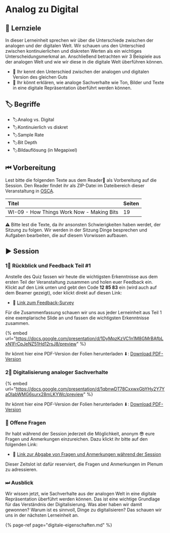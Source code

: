# Analog zu Digital

## 🎯 Lernziele

In dieser Lerneinheit sprechen wir über die Unterschiede zwischen der analogen und der digitalen Welt. Wir schauen uns den Unterschied zwischen kontinuierlichen und diskreten Werten als ein wichtiges Unterscheidungsmerkmal an. Anschließend betrachten wir 3 Beispiele aus der analogen Welt und wie wir diese in die digitale Welt überführen können.

* 🎯 Ihr kennt den Unterschied zwischen der analogen und digitalen Version des gleichen Guts
* 🎯 Ihr könnt erklären, wie analoge Sachverhalte wie Ton, Bilder und Texte in eine digitale Repräsentation überführt werden können.

## 🏷 Begriffe

* 🏷Analog vs. Digital
* 🏷Kontinuierlich vs diskret
* 🏷Sample Rate
* 🏷Bit Depth
* 🏷Bildauflösung \(in Megapixel\)

## ⏮ Vorbereitung

Lest bitte die folgenden Texte aus dem Reader📑 als Vorbereitung auf die Session. Den Reader findet ihr als ZIP-Datei im Dateibereich dieser Veranstaltung in [OSCA](http://osca.hs-osnabrueck.de/). 

| Titel | Seiten |
| :--- | :--- |
| WI-09 - How Things Work Now - Making Bits | 19 |

⚠ Bitte lest die Texte, da ihr ansonsten Schwierigkeiten haben werdet, der Sitzung zu folgen. Wir werden in der Sitzung Dinge besprechen und Aufgaben bearbeiten, die auf diesem Vorwissen aufbauen.

## ▶ Session

### 1⃣ Rückblick und Feedback Teil \#1

Anstelle des Quiz fassen wir heute  die wichtigsten Erkenntnisse aus dem ersten Teil der Veranstaltung zusammen und holen euer Feedback ein. Klickt auf den Link unten und gebt den Code **12 85 83** ein \(wird auch auf dem Beamer gezeigt\), oder klickt direkt auf diesen Link:

* 🔗 [Link zum Feedback-Survey](https://www.menti.com/46e662c4)

Für die Zusammenfassung schauen wir uns aus jeder Lerneinheit aus Teil 1 eine exemplarische Slide an und fassen die wichtigsten Erkenntnisse zusammen.

{% embed url="https://docs.google.com/presentation/d/1DyMpzKzVC1n1M8GMrBAfbLxN1FrCpJeNZ51Hd12rsJ8/preview" %}

Ihr könnt hier eine PDF-Version der Folien herunterladen ⬇: [Download PDF-Version](https://docs.google.com/presentation/d/1DyMpzKzVC1n1M8GMrBAfbLxN1FrCpJeNZ51Hd12rsJ8/export/pdf)

### 2⃣ Digitalisierung analoger Sachverhalte

{% embed url="https://docs.google.com/presentation/d/1qbnwDT78CxxwxGbYHy2Y7YaOIabWMG6surx28mLKYWc/preview" %}

Ihr könnt hier eine PDF-Version der Folien herunterladen ⬇: [Download PDF-Version](https://docs.google.com/presentation/d/1qbnwDT78CxxwxGbYHy2Y7YaOIabWMG6surx28mLKYWc/export/pdf)

### 🔁 Offene Fragen

Ihr habt während der Session jederzeit die Möglichkeit, anonym 😎 eure Fragen und Anmerkungen einzureichen. Dazu klickt ihr bitte auf den folgenden Link:

* 🔗 [Link zur Abgabe von Fragen und Anmerkungen während der Session](https://www.menti.com/5c40972b)

Dieser Zeitslot ist dafür reserviert, die Fragen und Anmerkungen im Plenum zu adressieren.

### ⏭ Ausblick

Wir wissen jetzt, wie Sachverhalte aus der analogen Welt in eine digitale Repräsentation überführt werden können. Das ist eine wichtige Grundlage für das Verständnis der Digitalisierung. Was aber haben wir damit gewonnen? Warum ist es sinnvoll, Dinge zu digitalisieren? Das schauen wir uns in der nächsten Lerneinheit an.

{% page-ref page="digitale-eigenschaften.md" %}

